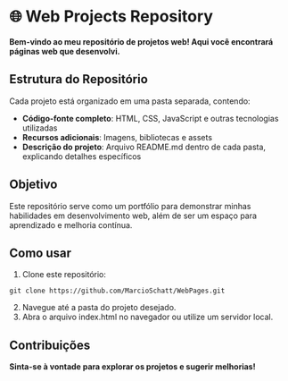 # 🌐 Web Projects Repository

**Bem-vindo ao meu repositório de projetos web! Aqui você encontrará páginas web que desenvolvi.**

## Estrutura do Repositório

Cada projeto está organizado em uma pasta separada, contendo:

- **Código-fonte completo**: HTML, CSS, JavaScript e outras tecnologias utilizadas
- **Recursos adicionais**: Imagens, bibliotecas e assets
- **Descrição do projeto**: Arquivo README.md dentro de cada pasta, explicando detalhes específicos

## Objetivo

Este repositório serve como um portfólio para demonstrar minhas habilidades em desenvolvimento web, além de ser um espaço para aprendizado e melhoria contínua.

## Como usar

1. Clone este repositório:
```
git clone https://github.com/MarcioSchatt/WebPages.git
```
2. Navegue até a pasta do projeto desejado.
3. Abra o arquivo index.html no navegador ou utilize um servidor local.

## Contribuições

**Sinta-se à vontade para explorar os projetos e sugerir melhorias!**